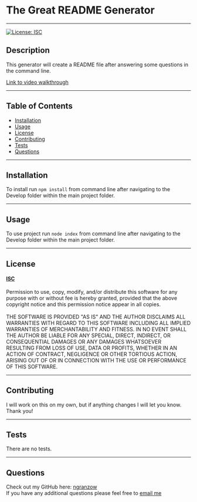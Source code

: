 # The Great README Generator
  ***
  [![License: ISC](https://img.shields.io/badge/License-ISC-blue.svg)](https://opensource.org/licenses/ISC)
  ## Description
  This generator will create a README file after answering some questions in the command line.

  [Link to video walkthrough](https://youtu.be/F_IfSrsLd6o)
  ***
  ## Table of Contents
  - [Installation](#installation)
  - [Usage](#usage)
  - [License](#license)
  - [Contributing](#contributing)
  - [Tests](#tests)
  - [Questions](#questions)
  ***
  ## Installation
  To install run `npm install` from command line after navigating to the Develop folder within the main project folder.
  ***
  ## Usage
  To use project run `node index` from command line after navigating to the Develop folder within the main project folder.
  ***
  ## License
  #### [ISC](https://opensource.org/licenses/ISC)
  Permission to use, copy, modify, and/or distribute this software for any purpose with or without fee is hereby granted, provided that the above copyright notice and this permission notice appear in all copies.<br /><br />THE SOFTWARE IS PROVIDED "AS IS" AND THE AUTHOR DISCLAIMS ALL WARRANTIES WITH REGARD TO THIS SOFTWARE INCLUDING ALL IMPLIED WARRANTIES OF MERCHANTABILITY AND FITNESS. IN NO EVENT SHALL THE AUTHOR BE LIABLE FOR ANY SPECIAL, DIRECT, INDIRECT, OR CONSEQUENTIAL DAMAGES OR ANY DAMAGES WHATSOEVER RESULTING FROM LOSS OF USE, DATA OR PROFITS, WHETHER IN AN ACTION OF CONTRACT, NEGLIGENCE OR OTHER TORTIOUS ACTION, ARISING OUT OF OR IN CONNECTION WITH THE USE OR PERFORMANCE OF THIS SOFTWARE.
  ***
  ## Contributing
  I will work on this on my own, but if anything changes I will let you know. Thank you!
  ***
  ## Tests
  There are no tests.
  ***
  ## Questions
  Check out my GitHub here: [ngranzow](https://github.com/ngranzow) <br />
  If you have any additional questions please feel free to [email me](mailto:nate.granzow@gmail.com)
